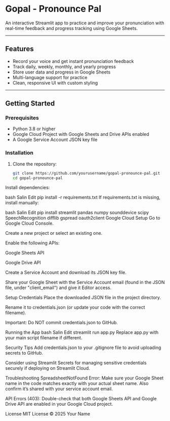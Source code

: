 # Gopal - Pronounce Pal

An interactive Streamlit app to practice and improve your pronunciation with real-time feedback and progress tracking using Google Sheets.

---

## Features

- Record your voice and get instant pronunciation feedback
- Track daily, weekly, monthly, and yearly progress
- Store user data and progress in Google Sheets
- Multi-language support for practice
- Clean, responsive UI with custom styling

---

## Getting Started

### Prerequisites

- Python 3.8 or higher
- Google Cloud Project with Google Sheets and Drive APIs enabled
- A Google Service Account JSON key file

### Installation

1. Clone the repository:
   ```bash
   git clone https://github.com/yourusername/gopal-pronounce-pal.git
   cd gopal-pronounce-pal
Install dependencies:

bash
Salin
Edit
pip install -r requirements.txt
If requirements.txt is missing, install manually:

bash
Salin
Edit
pip install streamlit pandas numpy sounddevice scipy SpeechRecognition difflib gspread oauth2client
Google Cloud Setup
Go to Google Cloud Console.

Create a new project or select an existing one.

Enable the following APIs:

Google Sheets API

Google Drive API

Create a Service Account and download its JSON key file.

Share your Google Sheet with the Service Account email (found in the JSON file, under "client_email") and give it Editor access.

Setup Credentials
Place the downloaded JSON file in the project directory.

Rename it to credentials.json (or update your code with the correct filename).

Important: Do NOT commit credentials.json to GitHub.

Running the App
bash
Salin
Edit
streamlit run app.py
Replace app.py with your main script filename if different.

Security Tips
Add credentials.json to your .gitignore file to avoid uploading secrets to GitHub.

Consider using Streamlit Secrets for managing sensitive credentials securely if deploying on Streamlit Cloud.

Troubleshooting
SpreadsheetNotFound Error:
Make sure your Google Sheet name in the code matches exactly with your actual sheet name. Also confirm it’s shared with your service account email.

API Errors (403):
Double-check that both Google Sheets API and Google Drive API are enabled in your Google Cloud project.

License
MIT License © 2025 Your Name

